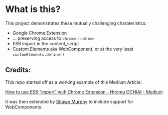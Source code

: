 # What is this?

This project demonstrates these mutually challenging charateristics:

* Google Chrome Extension
* ... preserving access to `chrome.runtime`
* ES6 import in the content_script
* Custom Elements aka WebComponent, or at the very least `customElements.define()`

## Credits:

This repo started off as a working example of this Medium Article:

[How to use ES6 “import” with Chrome Extension - Hiromu OCHIAI - Medium](https://medium.com/@otiai10/how-to-use-es6-import-with-chrome-extension-bd5217b9c978)

It was then extended by [Shawn Murphy](https://github.com/smurp) to include support for WebComponents.

